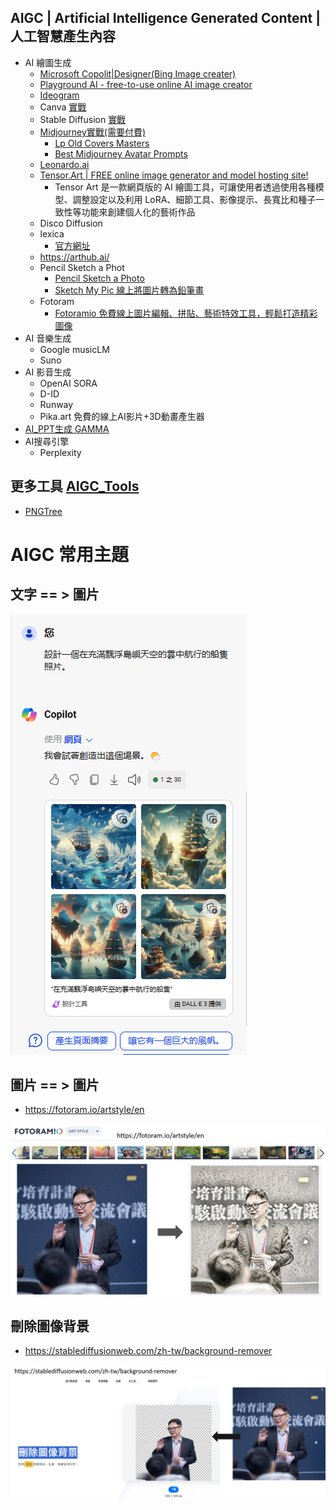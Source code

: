 ## AIGC | Artificial Intelligence Generated Content | 人工智慧產生內容 
- AI 繪圖生成
  - [Microsoft Copolit|Designer(Bing Image creater)](Designer.md)
  - [Playground AI - free-to-use online AI image creator](https://playground.com/)
  - [Ideogram](https://ideogram.ai/login)
  - Canva [實戰](Canva_lab.md)
  - Stable Diffusion  [實戰](SD_lab.md)
  - [Midjourney實戰(需要付費)](Midjourney_lab.md)
    - [Lp Old Covers Masters](https://promptbase.com/prompt/lp-old-covers-masters)
    - [Best Midjourney Avatar Prompts](https://promptbase.com/midjourney-avatars) 
  - [Leonardo.ai](Leonardo_ai.md)
  - [Tensor.Art | FREE online image generator and model hosting site!](Tensor_art.md)
    - Tensor Art 是一款網頁版的 AI 繪圖工具，可讓使用者透過使用各種模型、調整設定以及利用 LoRA、細節工具、影像提示、長寬比和種子一致性等功能來創建個人化的藝術作品
  - Disco Diffusion
  - lexica
    - [官方網址](https://lexica.art/)
  - https://arthub.ai/
  - Pencil Sketch a Phot
    - [Pencil Sketch a Photo](https://sketchmypic.com/)
    - [Sketch My Pic 線上將圖片轉為鉛筆畫](https://chtouch.com/3370/#:~:text=%E5%A6%82%E4%BD%95%E4%BD%BF%E7%94%A8%20Sketch%20My%20Pic%20-Pencil%20Sketch%20a%20Photo,Apply%20Pencil%20Sketch%20Effect%20%5D%EF%BC%8C%E4%BE%BF%E6%9C%83%E4%B8%8A%E5%82%B3%E8%88%87%E8%BD%89%E6%8F%9B%E3%80%82%203%203.%20%E8%BD%89%E5%87%BA%E7%9A%84%E7%89%88%E6%9C%AC%EF%BC%8C%E7%94%A8%E6%88%B6%E5%8F%AF%E6%93%87%E4%B8%80%E6%88%96%E5%85%A8%E9%83%A8%E9%83%BD%E4%B8%8B%E8%BC%89%E3%80%82)
  - Fotoram
    - [Fotoramio 免費線上圖片編輯、拼貼、藝術特效工具，輕鬆打造精彩圖像](https://chtouch.com/fotoramio/)
- AI 音樂生成
  - Google musicLM
  - Suno
- AI 影音生成
  - OpenAI SORA
  - D-ID
  - Runway
  - Pika.art 免費的線上AI影片+3D動畫產生器
- [AI_PPT生成 GAMMA](GAMMA.md)
- AI搜尋引擎
  - Perplexity
## 更多工具 [AIGC_Tools]()
- [PNGTree](https://zh.pngtree.com/)

# AIGC 常用主題

## 文字 == > 圖片
![Designer](../pics/TEXT2Image.png)

## 圖片 == > 圖片
- https://fotoram.io/artstyle/en

![fotoram](../pics/fotoram.png)

## 刪除圖像背景  
- https://stablediffusionweb.com/zh-tw/background-remover

![background-remover](../pics/background-remover.png)



